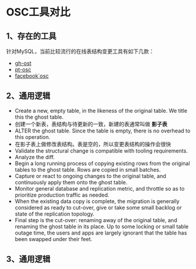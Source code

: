 # OSC工具对比

## 1、存在的工具
针对MySQL，当前比较流行的在线表结构变更工具有如下几款：

- [gh-ost](https://github.com/github/gh-ost)
- [pt-osc](https://www.percona.com/doc/percona-toolkit/3.0/pt-online-schema-change.html)
- [facebook`osc](http://bazaar.launchpad.net/~mysqlatfacebook/mysqlatfacebook/tools/annotate/head:/osc/OnlineSchemaChange.php)

## 2、通用逻辑

- Create a new, empty table, in the likeness of the original table. We title this the ghost table.
- 创建一个新表，表结构与待更新的一致，新建的表通常叫做 **影子表**
- ALTER the ghost table. Since the table is empty, there is no overhead to this operation.
- 在影子表上做修改表结构。表是空的，所以变更表结构的操作会很快
- Validate the structural change is compatible with tooling requirements.
- Analyze the diff.
- Begin a long running process of copying existing rows from the original tables to the ghost table. Rows are copied in small batches.
- Capture or react to ongoing changes to the original table, and continuously apply them onto the ghost table.
- Monitor general database and replication metric, and throttle so as to prioritize production traffic as needed.
- When the existing data copy is complete, the migration is generally considered as ready to cut-over, give or take some small backlog or state of the replication topology.
- Final step is the cut-over: renaming away of the original table, and renaming the ghost table in its place. Up to some locking or small table outage time, the users and apps are largely ignorant that the table has been swapped under their feet.


## 3、通用逻辑
